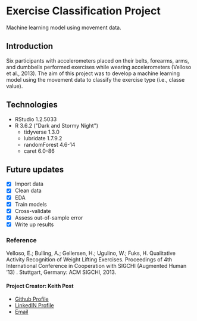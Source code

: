 # **Exercise Classification Project**
Machine learning model using movement data.

## Introduction
Six participants with accelerometers placed on their belts, forearms, arms, and dumbbells performed exercises while wearing accelerometers (Velloso et al., 2013). The aim of this project was to develop a machine learning model using the movement data to classify the exercise type (i.e., classe value). 

## Technologies
* RStudio 1.2.5033
* R 3.6.2 ("Dark and Stormy Night")
  + tidyverse 1.3.0
  + lubridate 1.7.9.2
  + randomForest 4.6-14
  + caret 6.0-86
  
## Future updates
- [x] Import data
- [x] Clean data
- [x] EDA
- [x] Train models
- [x] Cross-validate
- [x] Assess out-of-sample error
- [x] Write up results

### Reference
Velloso, E.; Bulling, A.; Gellersen, H.; Ugulino, W.; Fuks, H. Qualitative Activity Recognition of Weight Lifting Exercises. Proceedings of 4th International Conference in Cooperation with SIGCHI (Augmented Human ’13) . Stuttgart, Germany: ACM SIGCHI, 2013.

#### **Project Creator: Keith Post**
+ [Github Profile](https://github.com/kpost34) 
+ [LinkedIN Profile](https://www.linkedin.com/in/keith-post/)
+ [Email](mailto:keithhpost@gmail.com)
